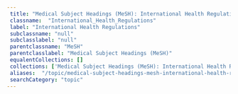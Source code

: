 ```yaml
--- 
 title: "Medical Subject Headings (MeSH): International Health Regulations" 
 classname:  "International_Health_Regulations" 
 label: "International Health Regulations" 
 subclassname: "null" 
 subclasslabel: "null" 
 parentclassname: "MeSH" 
 parentclasslabel: "Medical Subject Headings (MeSH)" 
 equalentCollections: [] 
 collections: ['Medical Subject Headings (MeSH): International Health Regulations']
 aliases:  "/topic/medical-subject-headings-mesh-international-health-regulations"  
 searchCategory: "topic" 
---
```

